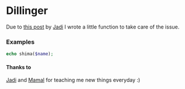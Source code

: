 # Dillinger

Due to [this post](https://jadi.net/2015/10/shima-bug/) by [Jadi](https://github.com/jadijadi) I wrote a little function to take care of the issue.

### Examples

```php
echo shima($name);
```

#### Thanks to

[Jadi](https://github.com/jadijadi) and [Mamal](https://github.com/mamal72) for teaching me new things everyday :)
